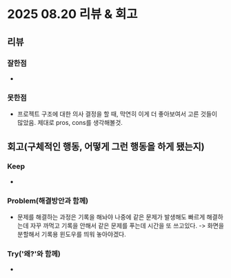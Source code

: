 # 2025 08.20 리뷰 & 회고

## 리뷰

### 잘한점

- 

### 못한점

- 프로젝트 구조에 대한 의사 결정을 할 때, 막연히 이게 더 좋아보여서 고른 것들이 많았음. 제대로 pros, cons를 생각해볼것.

## 회고(구체적인 행동, 어떻게 그런 행동을 하게 됐는지)

### Keep

- 

### Problem(해결방안과 함께)

- 문제를 해결하는 과정은 기록을 해놔야 나중에 같은 문제가 발생해도 빠르게 해결하는데 자꾸 까먹고 기록을 안해서 같은 문제를 푸는데 시간을 또 쓰고있다.
-> 화면을 분할해서 기록용 윈도우를 띄워 놓아야겠다.

### Try('왜?'와 함께)

- 